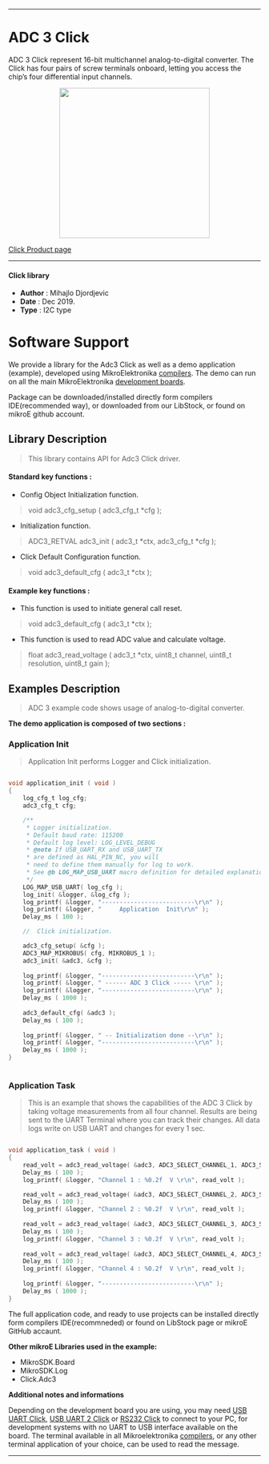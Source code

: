 
---
# ADC 3 Click

ADC 3 Click represent 16-bit multichannel analog-to-digital converter. 
The Click has four pairs of screw terminals onboard, letting you access the chip’s four differential input channels.

<p align="center">
  <img src="https://download.mikroe.com/images/click_for_ide/adc3_click.png" height=300px>
</p>

[Click Product page](https://www.mikroe.com/adc-3-click)

---


#### Click library 

- **Author**        : Mihajlo Djordjevic
- **Date**          : Dec 2019.
- **Type**          : I2C type


# Software Support

We provide a library for the Adc3 Click 
as well as a demo application (example), developed using MikroElektronika 
[compilers](https://shop.mikroe.com/compilers). 
The demo can run on all the main MikroElektronika [development boards](https://shop.mikroe.com/development-boards).

Package can be downloaded/installed directly form compilers IDE(recommended way), or downloaded from our LibStock, or found on mikroE github account. 

## Library Description

> This library contains API for Adc3 Click driver.

#### Standard key functions :

- Config Object Initialization function.
> void adc3_cfg_setup ( adc3_cfg_t *cfg ); 
 
- Initialization function.
> ADC3_RETVAL adc3_init ( adc3_t *ctx, adc3_cfg_t *cfg );

- Click Default Configuration function.
> void adc3_default_cfg ( adc3_t *ctx );


#### Example key functions :

- This function is used to initiate general call reset.
> void adc3_default_cfg ( adc3_t *ctx );
 
- This function is used to read ADC value and calculate voltage.
> float adc3_read_voltage ( adc3_t *ctx, uint8_t channel, uint8_t resolution, uint8_t gain );

## Examples Description

> 
> ADC 3 example code shows usage of analog-to-digital converter.
> 

**The demo application is composed of two sections :**

### Application Init 

>
> Application Init performs Logger and Click initialization.
> 

```c

void application_init ( void )
{
    log_cfg_t log_cfg;
    adc3_cfg_t cfg;

    /** 
     * Logger initialization.
     * Default baud rate: 115200
     * Default log level: LOG_LEVEL_DEBUG
     * @note If USB_UART_RX and USB_UART_TX 
     * are defined as HAL_PIN_NC, you will 
     * need to define them manually for log to work. 
     * See @b LOG_MAP_USB_UART macro definition for detailed explanation.
     */
    LOG_MAP_USB_UART( log_cfg );
    log_init( &logger, &log_cfg );
    log_printf( &logger, "--------------------------\r\n" );
    log_printf( &logger, "     Application  Init\r\n" );
    Delay_ms ( 100 );

    //  Click initialization.

    adc3_cfg_setup( &cfg );
    ADC3_MAP_MIKROBUS( cfg, MIKROBUS_1 );
    adc3_init( &adc3, &cfg );
    
    log_printf( &logger, "--------------------------\r\n" );
    log_printf( &logger, " ------ ADC 3 Click ----- \r\n" );
    log_printf( &logger, "--------------------------\r\n" );
    Delay_ms ( 1000 );
    
    adc3_default_cfg( &adc3 );
    Delay_ms ( 100 );
    
    log_printf( &logger, " -- Initialization done --\r\n" );
    log_printf( &logger, "--------------------------\r\n" );
    Delay_ms ( 1000 );
}
  
```

### Application Task

>
> This is an example that shows the capabilities of the ADC 3 Click 
> by taking voltage measurements from all four channel. Results are being sent to the UART Terminal 
> where you can track their changes. All data logs write on USB UART and changes for every 1 sec.
> 

```c

void application_task ( void )
{
    read_volt = adc3_read_voltage( &adc3, ADC3_SELECT_CHANNEL_1, ADC3_SAMPLE_RATE_12, ADC3_PGA_GAIN_X1 );
    Delay_ms ( 100 );
    log_printf( &logger, "Channel 1 : %0.2f  V \r\n", read_volt );

    read_volt = adc3_read_voltage( &adc3, ADC3_SELECT_CHANNEL_2, ADC3_SAMPLE_RATE_12, ADC3_PGA_GAIN_X1 );
    Delay_ms ( 100 );
    log_printf( &logger, "Channel 2 : %0.2f  V \r\n", read_volt );
    
    read_volt = adc3_read_voltage( &adc3, ADC3_SELECT_CHANNEL_3, ADC3_SAMPLE_RATE_12, ADC3_PGA_GAIN_X1 );
    Delay_ms ( 100 );
    log_printf( &logger, "Channel 3 : %0.2f  V \r\n", read_volt );
    
    read_volt = adc3_read_voltage( &adc3, ADC3_SELECT_CHANNEL_4, ADC3_SAMPLE_RATE_12, ADC3_PGA_GAIN_X1 );
    Delay_ms ( 100 );
    log_printf( &logger, "Channel 4 : %0.2f  V \r\n", read_volt );
    
    log_printf( &logger, "--------------------------\r\n" );
    Delay_ms ( 1000 );
}  

```

The full application code, and ready to use projects can be  installed directly form compilers IDE(recommneded) or found on LibStock page or mikroE GitHub accaunt.

**Other mikroE Libraries used in the example:** 

- MikroSDK.Board
- MikroSDK.Log
- Click.Adc3

**Additional notes and informations**

Depending on the development board you are using, you may need 
[USB UART Click](https://shop.mikroe.com/usb-uart-click), 
[USB UART 2 Click](https://shop.mikroe.com/usb-uart-2-click) or 
[RS232 Click](https://shop.mikroe.com/rs232-click) to connect to your PC, for 
development systems with no UART to USB interface available on the board. The 
terminal available in all Mikroelektronika 
[compilers](https://shop.mikroe.com/compilers), or any other terminal application 
of your choice, can be used to read the message.



---
